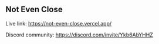 ## Not Even Close

Live link: https://not-even-close.vercel.app/

Discord community: https://discord.com/invite/Ykb6AbYHHZ
